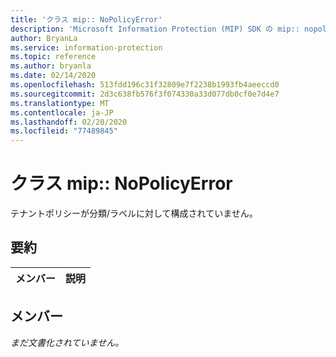 ```yaml
---
title: 'クラス mip:: NoPolicyError'
description: 'Microsoft Information Protection (MIP) SDK の mip:: nopolicyerror クラスについて説明します。'
author: BryanLa
ms.service: information-protection
ms.topic: reference
ms.author: bryanla
ms.date: 02/14/2020
ms.openlocfilehash: 513fdd196c31f32809e7f2238b1993fb4aeeccd0
ms.sourcegitcommit: 2d3c638fb576f3f074330a33d077db0cf0e7d4e7
ms.translationtype: MT
ms.contentlocale: ja-JP
ms.lasthandoff: 02/20/2020
ms.locfileid: "77489845"
---
```

# <a name="class-mipnopolicyerror"></a>クラス mip:: NoPolicyError 
テナントポリシーが分類/ラベルに対して構成されていません。
  
## <a name="summary"></a>要約
 メンバー                        | 説明                                
--------------------------------|---------------------------------------------
  
## <a name="members"></a>メンバー
_まだ文書化されていません。_
